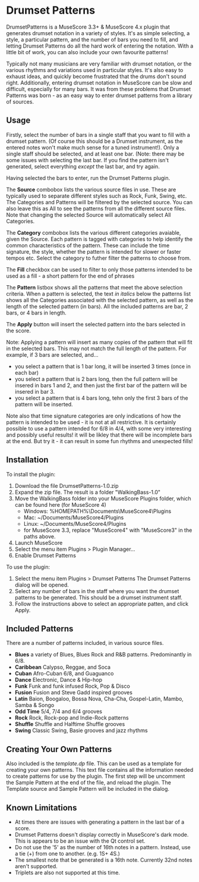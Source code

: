 Drumset Patterns
================
DrumsetPatterns is a MuseScore 3.3+ &amp; MuseScore 4.x plugin that generates drumset notation in a variety of styles. It's as simple selecting, a style, a particular pattern, and the number of bars you need to fill, and letting Drumset Patterns do all the hard work of entering the notation.   With a little bit of work, you can also include your own favourite patterns!

Typically not many musicians are very familiar with drumset notation, or the various rhythms and variations used in particular styles. It's also easy to exhaust ideas, and quickly become frustrated that the drums don't sound right. Additionally, entering drumset notation in MuseScore can be slow and difficult, especially for many bars. 
It was from these problems that Drumset Patterns was born - as an easy way to enter drumset patterns from a library of sources. 

Usage
-----
Firstly, select the number of bars in a single staff that you want to fill with a drumset pattern.  (Of course this should be a Drumset instrument, as the entered notes won't make much sense for a tuned instrument!). Only a single staff should be selected, and at least one bar. (Note: there may be some issues with selecting the last bar. If you find the pattern isn't generated, select everything _except_ the last bar, and try again. 

Having selected the bars to enter, run the Drumset Patterns plugin.

The **Source** combobox lists the various source files in use. These are typically used to separate different styles such as Rock, Funk, Swing, etc. The Categories and Patterns  will be filtered by the selected source. You can also leave this as All to see the patterns from all the different source files.   Note that changing the selected Source will automatically select All Categories. 

The **Category** combobox lists the various different categories avaiable, given the Source.  Each pattern is tagged with categories to help identify the common characteristics of the pattern. These can include the time signature, the style, whether the pattern is intended for slower or faster tempos etc. Select the category to futher filter the patterns to choose from. 

The **Fill** checkbox can be used to filter to only those patterns intended to be used as a fill - a short pattern for the end of phrases 

The **Pattern** listbox shows all the patterns that meet the above selection criteria. When a pattern is selected, the text _in italics_ below the patterns list shows all the Categories associated with the selected pattern, as well as the length of the selected pattern (in bars). All the included patterns are bar, 2 bars, or 4 bars in length. 

The **Apply** button will insert the selected pattern into the bars selected in the score. 

Note: Applying a pattern will insert as many copies of the pattern that will fit in the selected bars.  This may not match the full length of the pattern. For example, if 3 bars are selected, and... 
  - you select a pattern that is 1 bar long, it will be inserted 3 times (once in each bar)
  - you select a pattern that is 2 bars long, then the full pattern will be insered in bars 1 and 2, and then just the first bar of the pattern will be insered in bar 3.
  - you select a pattern that is 4 bars long, tehn only the first 3 bars of the pattern will be inserted.

Note also that time signature categories are only indications of how the pattern is intended to be used - it is not at all restrictive. It is certainly possible to use a pattern intended for 6/8 in 4/4, with some very interesting and possibly useful results! it will be likley that there will be incomplete bars at the end. But try it - it can result in some fun rhythms and unexpected fills!

Installation
-------------
To install the plugin:
1. Download the file DrumsetPatterns-1.0.zip
1. Expand the zip file. The result is a folder "WalkingBass-1.0"
1. Move the WalkingBass folder into your MuseScore Plugins folder, which can be found here (for MuseScore 4)
   * Windows: %HOMEPATH%\Documents\MuseScore4\Plugins
   * Mac: ~/Documents/MuseScore4/Plugins
   * Linux: ~/Documents/MuseScore4/Plugins
   * for MuseScore 3.3, replace "MuseScore4" with "MuseScore3" in the paths above. 
1. Launch MuseScore
1. Select the menu item Plugins > Plugin Manager...
1. Enable Drumset Patterns
   
To use the plugin:
1. Select the menu item Plugins > Drumset Patterns The Drumset Patterns dialog will be opened. 
1. Select any number of bars in the staff where you want the drumset patterns to be generated.  This should be a drumset instrument staff. 
1. Follow the instructions above to select an appropriate patten, and click Apply.

Included Patterns
-----------------
There are a number of patterns included, in various source files. 
* **Blues** a variety of Blues, Blues Rock and R&B patterns. Predominantly in 6/8. 
* **Caribbean** Calypso, Reggae, and Soca
* **Cuban** Afro-Cuban 6/8, and Guaguanco 
* **Dance** Electronic, Dance & Hip-hop
* **Funk** Funk and funk infused Rock, Pop & Disco 
* **Fusion** Fusion and Steve Gadd inspired grooves
* **Latin** Baion, Boogaloo, Bossa Nova, Cha-Cha, Gospel-Latin, Mambo, Samba & Songo
* **Odd Time** 5/4, 7/4 and 6/4 grooves
* **Rock** Rock, Rock-pop and Indie-Rock patterns
* **Shuffle** Shuffle and Halftime Shuffle grooves
* **Swing** Classic Swing, Basie grooves and jazz rhythms

Creating Your Own Patterns
--------------------------
Also included is the _template.dp_ file.  This can be used as a template for creating your own patterns. This text file contains all the information needed to create patterns for use by the plugin. The first step will be uncomment the Sample Pattern at the end of the file, and reload the plugin. The Template source and Sample Pattern will be included in the dialog. 

Known Limitations
-----------------
* At times there are issues with generating a pattern in the last bar of a score.
* Drumset Patterns doesn't display correctly in MuseScore's dark mode. This is appears to be an issue with the Qt control set. 
* Do not use the '5' as the number of 16th notes in a pattern. Instead, use a tie (+) from one to another. (e.g. 1S+ 4S.)
* The smallest note that be generated is a 16th note. Currently 32nd notes aren't supported.
* Triplets are also not supported at this time. 
